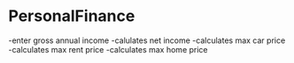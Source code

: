 # PersonalFinance

-enter gross annual income
-calulates net income
-calculates max car price
-calculates max rent price
-calculates max home price
